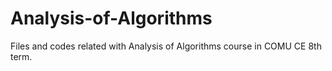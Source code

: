 # Analysis-of-Algorithms
Files and codes related with Analysis of Algorithms course in COMU CE 8th term.
